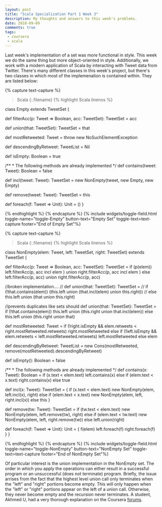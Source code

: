 ```yaml
---
layout: post
title: "Scala Specialization Part 1 Week 3"
description: My thoughts and answers to this week's problems.
date: 2018-09-09
comments: true
tags:
 - coursera
 - scala
---
```


Last week's implementation of a set was more functional in style.  This week we do the same thing but more object-oriented in style.  Additionally, we work with a modern application of Scala by interacting with Tweet data from Twitter.  There's many different classes in this week's project, but there's two classes in which most of the implemenation is contained within.  They are listed below:

{% capture text-capture %}
>Scala
{:.filename}
{% highlight Scala linenos %}

class Empty extends TweetSet {

  def filterAcc(p: Tweet => Boolean, acc: TweetSet): TweetSet = acc

  def union(that: TweetSet): TweetSet = that

  def mostRetweeted: Tweet = throw new NoSuchElementException

  def descendingByRetweet: TweetList = Nil

  def isEmpty: Boolean = true

  /**
    * The following methods are already implemented
    */
  def contains(tweet: Tweet): Boolean = false

  def incl(tweet: Tweet): TweetSet = new NonEmpty(tweet, new Empty, new Empty)

  def remove(tweet: Tweet): TweetSet = this

  def foreach(f: Tweet => Unit): Unit = ()
}

{% endhighlight %}
{% endcapture %}
{% include widgets/toggle-field.html toggle-name="toggle-Empty" button-text="Empty Set" toggle-text=text-capture  footer="End of Empty Set"%}

{% capture text-capture %}
>Scala
{:.filename}
{% highlight Scala linenos %}

class NonEmpty(elem: Tweet, left: TweetSet, right: TweetSet) extends TweetSet {

  def filterAcc(p: Tweet => Boolean, acc: TweetSet): TweetSet =
    if (p(elem)) left.filterAcc(p, acc incl elem ) union right.filterAcc(p, acc incl elem )
    else left.filterAcc(p, acc) union right.filterAcc(p, acc)

  //broken implementation....
//  def union(that: TweetSet): TweetSet =
//    if (!that.contains(elem)) (this.left union (that.incl(elem) union this.right))
//    else this.left union (that union this.right)

  //prevents duplicates like sets should
  def union(that: TweetSet): TweetSet =
    if (!that.contains(elem)) this.left union (this.right union that.incl(elem))
    else this.left union (this.right union that)

  def mostRetweeted: Tweet =
    if (!right.isEmpty && elem.retweets < right.mostRetweeted.retweets)
      right.mostRetweeted
    else if (!left.isEmpty && elem.retweets < left.mostRetweeted.retweets)
      left.mostRetweeted
    else elem

  def descendingByRetweet: TweetList =
    new Cons(mostRetweeted, remove(mostRetweeted).descendingByRetweet)

  def isEmpty(): Boolean = false

  /**
    * The following methods are already implemented
    */
  def contains(x: Tweet): Boolean =
    if (x.text < elem.text) left.contains(x)
    else if (elem.text < x.text) right.contains(x)
    else true

  def incl(x: Tweet): TweetSet = {
    if (x.text < elem.text) new NonEmpty(elem, left.incl(x), right)
    else if (elem.text < x.text) new NonEmpty(elem, left, right.incl(x))
    else this
  }

  def remove(tw: Tweet): TweetSet =
    if (tw.text < elem.text) new NonEmpty(elem, left.remove(tw), right)
    else if (elem.text < tw.text) new NonEmpty(elem, left, right.remove(tw))
    else left.union(right)

  def foreach(f: Tweet => Unit): Unit = {
    f(elem)
    left.foreach(f)
    right.foreach(f)
  }
}

{% endhighlight %}
{% endcapture %}
{% include widgets/toggle-field.html toggle-name="toggle-NonEmpty" button-text="NonEmpty Set" toggle-text=text-capture  footer="End of NonEmpty Set"%}

Of particular interest is the union implementation in the NonEmpty set.  The order in which you apply the operations can either result in a successful program or an unsuccessful (does not terminate) program.  Briefly, the issue arrises from the fact that the highest level union call only terminates when the "left" and "right" portions become empty.  This will only happen when the "left" or "right" portions appear on the left of a union call.  Otherwise, they never become empty and the recursion never terminates.  A student, Akhmed U, had a very thorough explanation on the Coursera [forums](https://www.coursera.org/learn/progfun1/discussions/weeks/3/threads/SkerhCXDEeaRtQpho9OEXw/replies/Gl3HSpQbEeaxvRLoQ7NHzw).